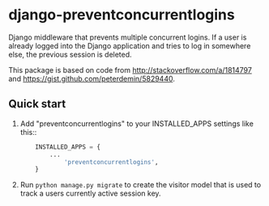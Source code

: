 django-preventconcurrentlogins
==============================

Django middleware that prevents multiple concurrent logins. If a user is already logged into the Django application and
tries to log in somewhere else, the previous session is deleted.


This package is based on code from http://stackoverflow.com/a/1814797 and https://gist.github.com/peterdemin/5829440.


Quick start
-----------

1. Add "preventconcurrentlogins" to your INSTALLED_APPS settings like this::

    ```python
        INSTALLED_APPS = {        
            ...
                'preventconcurrentlogins',
        }
    ```
    

2. Run `python manage.py migrate` to create the visitor model that is used to track a users currently active session
key.
